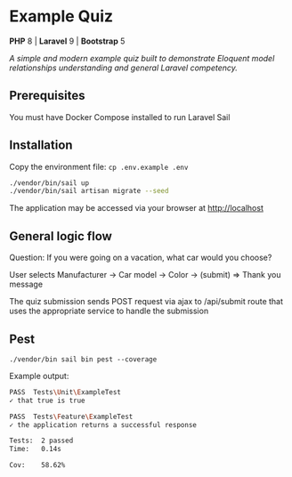 Example Quiz
=======
**PHP** 8 | **Laravel** 9 | **Bootstrap** 5

_A simple and modern example quiz built to demonstrate Eloquent model relationships understanding and general Laravel competency._

## Prerequisites
You must have Docker Compose installed to run Laravel Sail

## Installation
Copy the environment file: `cp .env.example .env`

```bash
./vendor/bin/sail up
./vendor/bin/sail artisan migrate --seed
```

The application may be accessed via your browser at [http://localhost](http://localhost)

## General logic flow
Question: If you were going on a vacation, what car would you choose?

User selects Manufacturer -> Car model -> Color -> (submit) => Thank you message

The quiz submission sends POST request via ajax to /api/submit route that uses the appropriate service to handle the submission

## Pest
`./vendor/bin sail bin pest --coverage`

Example output:
```bash
PASS  Tests\Unit\ExampleTest
✓ that true is true

PASS  Tests\Feature\ExampleTest
✓ the application returns a successful response

Tests:  2 passed
Time:   0.14s

Cov:    58.62%
```

